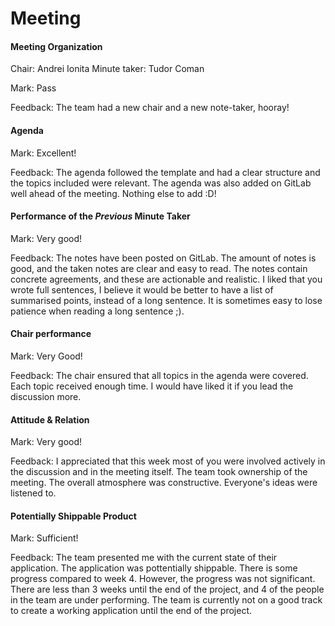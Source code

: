 # Meeting

#### Meeting Organization

Chair: Andrei Ionita
Minute taker: Tudor Coman

Mark: Pass

Feedback: The team had a new chair and a new note-taker, hooray!

#### Agenda 

Mark: Excellent!

Feedback: The agenda followed the template and had a clear structure and the topics included were relevant. The agenda was also added on GitLab well ahead of the meeting. Nothing else to add :D!


#### Performance of the *Previous* Minute Taker

Mark: Very good!

Feedback: The notes have been posted on GitLab. The amount of notes is good, and the taken notes are clear and easy to read. The notes contain concrete agreements, and these are actionable and realistic. I liked that you wrote full sentences, I believe it would be better to have a list of summarised points, instead of a long sentence. It is sometimes easy to lose patience when reading a long sentence ;).


#### Chair performance

Mark: Very Good!

Feedback: The chair ensured that all topics in the agenda were covered. Each topic received enough time. I would have liked it if you lead the discussion more.


#### Attitude & Relation

Mark: Very good!

Feedback: I appreciated that this week most of you were involved actively in the discussion and in the meeting itself. The team took ownership of the meeting. The overall atmosphere was constructive. Everyone's ideas were listened to.


#### Potentially Shippable Product

Mark: Sufficient!

Feedback: The team presented me with the current state of their application. The application was pottentially shippable. There is some progress compared to week 4. However, the progress was not significant. There are less than 3 weeks until the end of the project, and 4 of the people in the team are under performing. The team is currently not on a good track to create a working application until the end of the project.